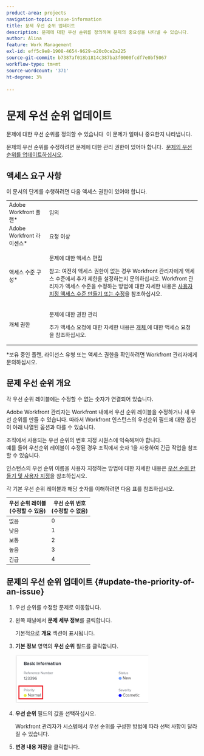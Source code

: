 ```yaml
---
product-area: projects
navigation-topic: issue-information
title: 문제 우선 순위 업데이트
description: 문제에 대한 우선 순위를 정의하여 문제의 중요성을 나타낼 수 있습니다.
author: Alina
feature: Work Management
exl-id: eff5c9e8-1908-4654-9629-e20c0ce2a225
source-git-commit: b7387af018b1814c387ba3f0000fcdf7e0bf5067
workflow-type: tm+mt
source-wordcount: '371'
ht-degree: 3%

---
```


# 문제 우선 순위 업데이트

문제에 대한 우선 순위를 정의할 수 있습니다  이 문제가 얼마나 중요한지 나타냅니다.

문제의 우선 순위를 수정하려면 문제에 대한 관리 권한이 있어야 합니다.  [문제의 우선 순위를 업데이트하십시오](#update-the-priority-of-an-issue).

## 액세스 요구 사항

이 문서의 단계를 수행하려면 다음 액세스 권한이 있어야 합니다.

<table style="table-layout:auto"> 
 <col> 
 <col> 
 <tbody> 
  <tr> 
   <td role="rowheader">Adobe Workfront 플랜*</td> 
   <td> <p>임의 </p> </td> 
  </tr> 
  <tr> 
   <td role="rowheader">Adobe Workfront 라이센스*</td> 
   <td> <p>요청 이상</p> </td> 
  </tr> 
  <tr> 
   <td role="rowheader">액세스 수준 구성*</td> 
   <td> <p>문제에 대한 액세스 편집</p> <p>참고: 여전히 액세스 권한이 없는 경우 Workfront 관리자에게 액세스 수준에서 추가 제한을 설정하는지 문의하십시오. Workfront 관리자가 액세스 수준을 수정하는 방법에 대한 자세한 내용은 <a href="../../../administration-and-setup/add-users/configure-and-grant-access/create-modify-access-levels.md" class="MCXref xref">사용자 지정 액세스 수준 만들기 또는 수정</a>을 참조하십시오.</p> </td> 
  </tr> 
  <tr> 
   <td role="rowheader">개체 권한</td> 
   <td> <p>문제에 대한 권한 관리</p> <p>추가 액세스 요청에 대한 자세한 내용은 <a href="../../../workfront-basics/grant-and-request-access-to-objects/request-access.md" class="MCXref xref">개체 </a>에 대한 액세스 요청 을 참조하십시오.</p> </td> 
  </tr> 
 </tbody> 
</table>

&#42;보유 중인 플랜, 라이선스 유형 또는 액세스 권한을 확인하려면 Workfront 관리자에게 문의하십시오.

## 문제 우선 순위 개요

각 우선 순위 레이블에는 수정할 수 없는 숫자가 연결되어 있습니다.

Adobe Workfront 관리자는 Workfront 내에서 우선 순위 레이블을 수정하거나 새 우선 순위를 만들 수 있습니다. 따라서 Workfront 인스턴스의 우선순위 필드에 대한 옵션이 아래 나열된 옵션과 다를 수 있습니다.

조직에서 사용되는 우선 순위의 번호 지정 시퀀스에 익숙해져야 합니다.\
예를 들어 우선순위 레이블이 수정된 경우 조직에서 숫자 1을 사용하여 긴급 작업을 참조할 수 있습니다.

인스턴스의 우선 순위 이름을 사용자 지정하는 방법에 대한 자세한 내용은 [우선 순위 만들기 및 사용자 지정](../../../administration-and-setup/customize-workfront/creating-custom-status-and-priority-labels/create-customize-priorities.md)을 참조하십시오.

각 기본 우선 순위 레이블과 해당 숫자를 이해하려면 다음 표를 참조하십시오.

<table style="table-layout:auto"> 
 <col> 
 <col> 
 <thead> 
  <tr> 
   <th>우선 순위 레이블 <br>(수정할 수 있음) </th> 
   <th>우선 순위 번호 <br>(수정할 수 없음) </th> 
  </tr> 
 </thead> 
 <tbody> 
  <tr> 
   <td> 없음 </td> 
   <td> 0 </td> 
  </tr> 
  <tr> 
   <td> 낮음 </td> 
   <td> 1 </td> 
  </tr> 
  <tr> 
   <td> 보통 </td> 
   <td> 2 </td> 
  </tr> 
  <tr> 
   <td> 높음 </td> 
   <td> 3 </td> 
  </tr> 
  <tr> 
   <td> 긴급 </td> 
   <td> 4 </td> 
  </tr> 
 </tbody> 
</table>

## 문제의 우선 순위 업데이트 {#update-the-priority-of-an-issue}

1. 우선 순위를 수정할 문제로 이동합니다.
1. 왼쪽 패널에서 **문제 세부 정보**&#x200B;를 클릭합니다.

   기본적으로 **개요** 섹션이 표시됩니다.

1. **기본 정보** 영역의 **우선 순위** 필드를 클릭합니다.

   ![문제 우선 순위](assets/nwe-issue-priority-field-in-details-highlighted-350x126.png)

1. **우선 순위** 필드의 값을 선택하십시오.

   Workfront 관리자가 시스템에서 우선 순위를 구성한 방법에 따라 선택 사항이 달라질 수 있습니다.

1. **변경 내용 저장**&#x200B;을 클릭합니다.
